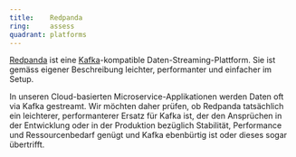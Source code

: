 ```yaml
---
title:    Redpanda  
ring:     assess  
quadrant: platforms
---
```


[Redpanda][redpanda] ist eine [Kafka][kafka]-kompatible Daten-Streaming-Plattform. Sie ist gemäss eigener Beschreibung
leichter, performanter und einfacher im Setup.

In unseren Cloud-basierten Microservice-Applikationen werden Daten oft via Kafka gestreamt. Wir möchten daher prüfen, ob
Redpanda tatsächlich ein leichterer, performanterer Ersatz für Kafka ist, der den Ansprüchen in der Entwicklung oder in
der Produktion bezüglich Stabilität, Performance und Ressourcenbedarf genügt und Kafka ebenbürtig ist oder dieses sogar
übertrifft.

[redpanda]: https://redpanda.com/
[kafka]: /platforms/kafka

